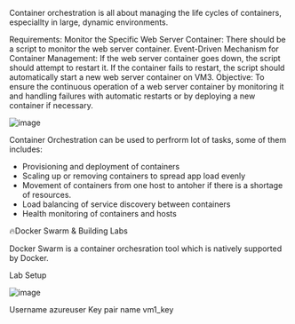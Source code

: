 Container orchestration is all about managing the life cycles of containers, especiallty in large, dynamic environments. 

Requirements:
Monitor the Specific Web Server Container:
There should be a script to monitor the web server container.
Event-Driven Mechanism for Container Management:
If the web server container goes down, the script should attempt to restart it.
If the container fails to restart, the script should automatically start a new web server container on VM3.
Objective:
To ensure the continuous operation of a web server container by monitoring it and handling failures with automatic restarts or by deploying a new container if necessary.

![image](https://github.com/JaegyeomKim/Cloud_Kay/assets/77129961/f89fce9b-2b77-430e-b380-d313db4055a2)

Container Orchestration can be used to perfrorm lot of tasks, some of them includes:

- Provisioning and deployment of containers
- Scaling up or removing containers to spread app load evenly
- Movement of containers from one host to antoher if there is a shortage of resources.
- Load balancing of service discovery between containers
- Health monitoring of containers and hosts


🔥Docker Swarm & Building Labs

Docker Swarm is a container orchesration tool which is natively supported by Docker.

Lab Setup

![image](https://github.com/JaegyeomKim/Cloud_Kay/assets/77129961/ee10ed48-5c0d-4042-b59d-453d670430c3)


Username
azureuser
Key pair name
vm1_key
